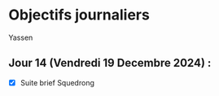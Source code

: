 # Objectifs journaliers

Yassen

## Jour 14 (Vendredi 19 Decembre 2024) :

- [X] Suite brief Squedrong
